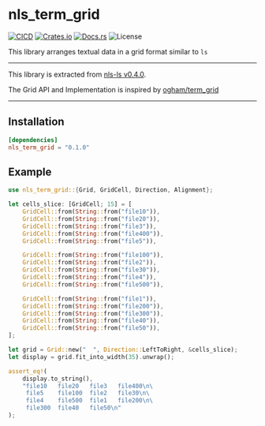# nls_term_grid

[![CICD](https://github.com/bydlw98/nls_term_grid/actions/workflows/CICD.yml/badge.svg)](https://github.com/bydlw98/nls_term_grid/actions/workflows/CICD.yml)
[![Crates.io](https://img.shields.io/crates/v/nls_term_grid)](https://crates.io/crates/nls_term_grid)
[![Docs.rs](https://img.shields.io/docsrs/nls_term_grid)](https://docs.rs/nls_term_grid)
![License](https://img.shields.io/crates/l/nls_term_grid)

This library arranges textual data in a grid format similar to `ls`

---

This library is extracted from [nls-ls v0.4.0]("https://github.com/bydlw98/nls-ls/tree/v0.4.0").

The Grid API and Implementation is inspired by [ogham/term_grid](https://crates.io/crates/term-grid)

---

## Installation

```toml
[dependencies]
nls_term_grid = "0.1.0"
```

## Example

```rust
use nls_term_grid::{Grid, GridCell, Direction, Alignment};

let cells_slice: [GridCell; 15] = [
    GridCell::from(String::from("file10")),
    GridCell::from(String::from("file20")),
    GridCell::from(String::from("file3")),
    GridCell::from(String::from("file400")),
    GridCell::from(String::from("file5")),

    GridCell::from(String::from("file100")),
    GridCell::from(String::from("file2")),
    GridCell::from(String::from("file30")),
    GridCell::from(String::from("file4")),
    GridCell::from(String::from("file500")),

    GridCell::from(String::from("file1")),
    GridCell::from(String::from("file200")),
    GridCell::from(String::from("file300")),
    GridCell::from(String::from("file40")),
    GridCell::from(String::from("file50")),
];

let grid = Grid::new("  ", Direction::LeftToRight, &cells_slice);
let display = grid.fit_into_width(35).unwrap();

assert_eq!(
    display.to_string(),
    "file10   file20   file3   file400\n\
     file5    file100  file2   file30\n\
     file4    file500  file1   file200\n\
     file300  file40   file50\n"
);
```
